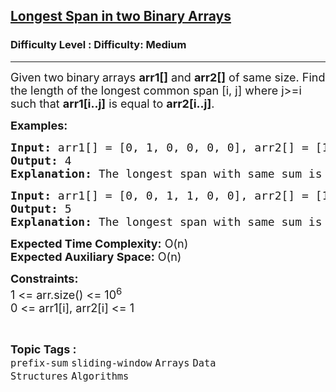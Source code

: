 <h2><a href="https://www.geeksforgeeks.org/problems/longest-span-with-same-sum-in-two-binary-arrays5142/1?page=1&difficulty=Medium&status=unsolved&sortBy=submissions">Longest Span in two Binary Arrays</a></h2><h3>Difficulty Level : Difficulty: Medium</h3><hr><div class="problems_problem_content__Xm_eO"><p><span style="font-size: 18px;">Given two<strong> </strong>binary<strong> </strong>arrays <strong>arr1[]</strong> and <strong>arr2[]</strong> of same size. Find the length of the longest common span [i, j] where j&gt;=i such that <strong>arr1[i..j]</strong> is equal to <strong>arr2[i..j]</strong>.&nbsp;</span></p>
<p><span style="font-size: 18px;"><strong>Examples:</strong></span></p>
<pre><span style="font-size: 18px;"><strong>Input: </strong>arr1[] = [0, 1, 0, 0, 0, 0], arr2[] = [1, 0, 1, 0, 0, 1]
<strong>Output:</strong> 4
<strong>Explanation:</strong> The longest span with same sum is from index 1 to 4 following zero based indexing.</span>
</pre>
<pre><span style="font-size: 18px;"><strong>Input: </strong>arr1[] = [0, 0, 1, 1, 0, 0], arr2[] = [1, 0, 1, 0, 0, 1]
<strong>Output:</strong> 5<br><strong>Explanation:</strong> The longest span with same sum is from index 1 to 5 following zero based indexing.</span></pre>
<p><span style="font-size: 18px;"><strong>Expected Time Complexity:</strong> O(n)<br><strong>Expected Auxiliary Space:</strong> O(n)</span></p>
<p><span style="font-size: 18px;"><strong>Constraints:</strong><br>1 &lt;= arr.size() &lt;= 10<sup>6</sup><br>0 &lt;= arr1[i], arr2[i] &lt;= 1</span></p></div><br><p><span style=font-size:18px><strong>Topic Tags : </strong><br><code>prefix-sum</code>&nbsp;<code>sliding-window</code>&nbsp;<code>Arrays</code>&nbsp;<code>Data Structures</code>&nbsp;<code>Algorithms</code>&nbsp;